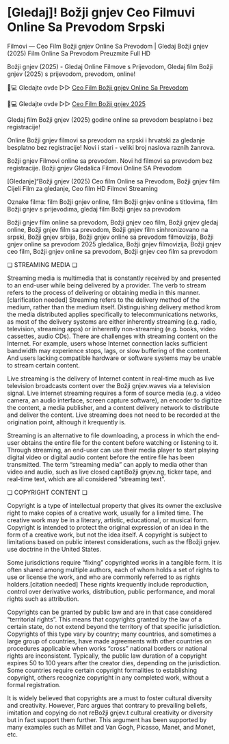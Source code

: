 # [Gledaj]! Božji gnjev Ceo Filmuvi Online Sa Prevodom Srpski

Filmovi — Ceo Film Božji gnjev Online Sa Prevodom | Gledaj Božji gnjev (2025) Film Online Sa Prevodom Preuzmite Full HD

Božji gnjev (2025) - Gledaj Online Filmove s Prijevodom, Gledaj film Božji gnjev (2025) s prijevodom, prevodom, online!

📱💻 Gledajte ovde ▷▷ [Ceo Film Božji gnjev Online Sa Prevodom](https://t.co/0jys4vApcT)

📱💻 Gledajte ovde ▷▷ [Ceo Film Božji gnjev 2025](https://t.co/0jys4vApcT)

Gledaj film Božji gnjev (2025) godine online sa prevodom besplatno i bez registracije!

Online Božji gnjev filmovi sa prevodom na srpski i hrvatski za gledanje besplatno bez registracije! Novi i stari - veliki broj naslova raznih žanrova.

Božji gnjev Filmovi online sa prevodom. Novi hd filmovi sa prevodom bez registracije. Božji gnjev Gledalica Filmovi Online SA Prevodom

[Gledanje]“Božji gnjev (2025) Ceo film Online sa Prevodom, Božji gnjev film Cijeli Film za gledanje, Ceo film HD Filmovi Streaming

Oznake filma: film Božji gnjev online, film Božji gnjev online s titlovima, film Božji gnjev s prijevodima, gledaj film Božji gnjev sa prevodom

Božji gnjev film online sa prevodom, Božji gnjev ceo film, Božji gnjev gledaj online, Božji gnjev film sa prevodom, Božji gnjev film sinhronizovano na srpski, Božji gnjev srbija, Božji gnjev online sa prevodom filmovizija, Božji gnjev online sa prevodom 2025 gledalica, Božji gnjev filmovizija, Božji gnjev ceo film, Božji gnjev online sa prevodom, Božji gnjev ceo film sa prevodom

❏ STREAMING MEDIA ❏

Streaming media is multimedia that is constantly received by and presented to an end-user while being delivered by a provider. The verb to stream refers to the process of delivering or obtaining media in this manner.[clarification needed] Streaming refers to the delivery method of the medium, rather than the medium itself. Distinguishing delivery method krom the media distributed applies specifically to telecommunications networks, as most of the delivery systems are either inherently streaming (e.g. radio, television, streaming apps) or inherently non-streaming (e.g. books, video cassettes, audio CDs). There are challenges with streaming content on the Internet. For example, users whose Internet connection lacks sufficient bandwidth may experience stops, lags, or slow buffering of the content. And users lacking compatible hardware or software systems may be unable to stream certain content.

Live streaming is the delivery of Internet content in real-time much as live television broadcasts content over the Božji gnjev.waves via a television signal. Live internet streaming requires a form of source media (e.g. a video camera, an audio interface, screen capture software), an encoder to digitize the content, a media publisher, and a content delivery network to distribute and deliver the content. Live streaming does not need to be recorded at the origination point, although it krequently is.

Streaming is an alternative to file downloading, a process in which the end-user obtains the entire file for the content before watching or listening to it. Through streaming, an end-user can use their media player to start playing digital video or digital audio content before the entire file has been transmitted. The term “streaming media” can apply to media other than video and audio, such as live closed captiBožji gnjev.ng, ticker tape, and real-time text, which are all considered “streaming text”.

❏ COPYRIGHT CONTENT ❏

Copyright is a type of intellectual property that gives its owner the exclusive right to make copies of a creative work, usually for a limited time. The creative work may be in a literary, artistic, educational, or musical form. Copyright is intended to protect the original expression of an idea in the form of a creative work, but not the idea itself. A copyright is subject to limitations based on public interest considerations, such as the fBožji gnjev. use doctrine in the United States.

Some jurisdictions require “fixing” copyrighted works in a tangible form. It is often shared among multiple authors, each of whom holds a set of rights to use or license the work, and who are commonly referred to as rights holders.[citation needed] These rights krequently include reproduction, control over derivative works, distribution, public performance, and moral rights such as attribution.

Copyrights can be granted by public law and are in that case considered “territorial rights”. This means that copyrights granted by the law of a certain state, do not extend beyond the territory of that specific jurisdiction. Copyrights of this type vary by country; many countries, and sometimes a large group of countries, have made agreements with other countries on procedures applicable when works “cross” national borders or national rights are inconsistent. Typically, the public law duration of a copyright expires 50 to 100 years after the creator dies, depending on the jurisdiction. Some countries require certain copyright formalities to establishing copyright, others recognize copyright in any completed work, without a formal registration.

It is widely believed that copyrights are a must to foster cultural diversity and creativity. However, Parc argues that contrary to prevailing beliefs, imitation and copying do not reBožji gnjev.t cultural creativity or diversity but in fact support them further. This argument has been supported by many examples such as Millet and Van Gogh, Picasso, Manet, and Monet, etc.
